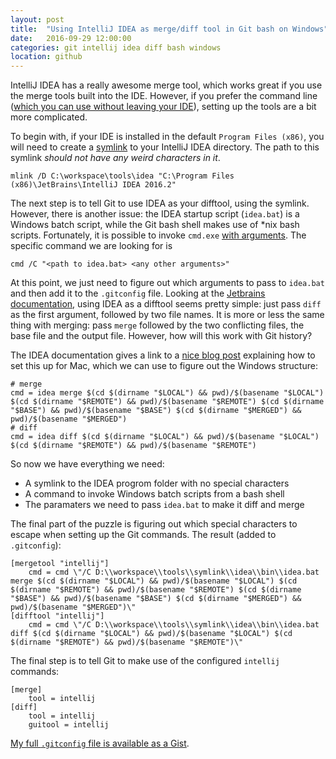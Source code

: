 ```yaml
---
layout: post
title:  "Using IntelliJ IDEA as merge/diff tool in Git bash on Windows"
date:   2016-09-29 12:00:00
categories: git intellij idea diff bash windows
location: github
---
```


IntelliJ IDEA has a really awesome merge tool, which works great if you use the merge tools built into the IDE. However, if you prefer the command line ([which you can use without leaving your IDE](http://riaancornelius.com/software-development/android-studio-set-custom-terminal/)), setting up the tools are a bit more complicated.

To begin with, if your IDE is installed in the default `Program Files (x86)`, you will need to create a [symlink](http://www.howtogeek.com/howto/windows-vista/using-symlinks-in-windows-vista/) to your IntelliJ IDEA directory. The path to this symlink *should not have any weird characters in it*.

	mlink /D C:\workspace\tools\idea "C:\Program Files (x86)\JetBrains\IntelliJ IDEA 2016.2"

The next step is to tell Git to use IDEA as your difftool, using the symlink. However, there is another issue: the IDEA startup script (`idea.bat`) is a Windows batch script, while the Git bash shell makes use of *nix bash scripts. Fortunately, it is possible to invoke `cmd.exe` [with arguments](http://ss64.com/nt/cmd.html). The specific command we are looking for is 

	cmd /C "<path to idea.bat> <any other arguments>"
	
At this point, we just need to figure out which arguments to pass to `idea.bat` and then add it to the `.gitconfig` file. Looking at the [Jetbrains documentation](https://www.jetbrains.com/help/idea/2016.2/running-intellij-idea-as-a-diff-or-merge-command-line-tool.html), using IDEA as a difftool seems pretty simple: just pass `diff` as the first argument, followed by two file names. It is more or less the same thing with merging: pass `merge` followed by the two conflicting files, the base file and the output file. However, how will this work with Git history?

The IDEA documentation gives a link to a [nice blog post](http://brian.pontarelli.com/2013/10/25/using-idea-for-git-merging-and-diffing/) explaining how to set this up for Mac, which we can use to figure out the Windows structure:

	# merge
	cmd = idea merge $(cd $(dirname "$LOCAL") && pwd)/$(basename "$LOCAL") $(cd $(dirname "$REMOTE") && pwd)/$(basename "$REMOTE") $(cd $(dirname "$BASE") && pwd)/$(basename "$BASE") $(cd $(dirname "$MERGED") && pwd)/$(basename "$MERGED")
	# diff
    cmd = idea diff $(cd $(dirname "$LOCAL") && pwd)/$(basename "$LOCAL") $(cd $(dirname "$REMOTE") && pwd)/$(basename "$REMOTE")
   
So now we have everything we need:

- A symlink to the IDEA progrom folder with no special characters
- A command to invoke Windows batch scripts from a bash shell
- The paramaters we need to pass `idea.bat` to make it diff and merge

The final part of the puzzle is figuring out which special characters to escape when setting up the Git commands. The result (added to `.gitconfig`):

	[mergetool "intellij"]
		cmd = cmd \"/C D:\\workspace\\tools\\symlink\\idea\\bin\\idea.bat merge $(cd $(dirname "$LOCAL") && pwd)/$(basename "$LOCAL") $(cd $(dirname "$REMOTE") && pwd)/$(basename "$REMOTE") $(cd $(dirname "$BASE") && pwd)/$(basename "$BASE") $(cd $(dirname "$MERGED") && pwd)/$(basename "$MERGED")\"
	[difftool "intellij"]
		cmd = cmd \"/C D:\\workspace\\tools\\symlink\\idea\\bin\\idea.bat diff $(cd $(dirname "$LOCAL") && pwd)/$(basename "$LOCAL") $(cd $(dirname "$REMOTE") && pwd)/$(basename "$REMOTE")\"

The final step is to tell Git to make use of the configured `intellij` commands:

	[merge]
	    tool = intellij
	[diff]
        tool = intellij
        guitool = intellij

[My full `.gitconfig` file is available as a Gist](https://gist.github.com/AesSedai101/cb4d896b68ab55e3991b).